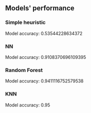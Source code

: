 ## Models' performance

### Simple heuristic
Model accuracy: 0.53544228634372
### NN
Model accuracy: 0.9108370696109395
### Random Forest
Model accuracy: 0.9411116752579538
### KNN
Model accuracy: 0.95
